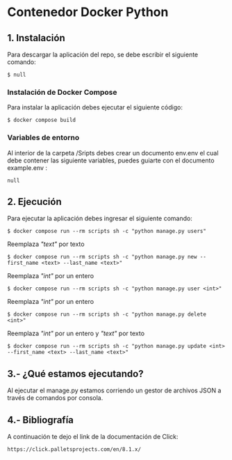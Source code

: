 # Contenedor Docker Python


## 1. Instalación

Para descargar la aplicación del repo, se debe escribir el siguiente comando:

```
$ null
```


### Instalación de Docker Compose

Para instalar la aplicación debes ejecutar el siguiente código:

```
$ docker compose build
```


### Variables de entorno

Al interior de la carpeta /Sripts debes crear un documento env.env el cual debe contener las siguiente variables, puedes guiarte con el documento example.env :

```
null
```


## 2. Ejecución

Para ejecutar la aplicación debes ingresar el siguiente comando:

```
$ docker compose run --rm scripts sh -c "python manage.py users"
```

Reemplaza *"text"* por texto
```
$ docker compose run --rm scripts sh -c "python manage.py new --first_name <text> --last_name <text>"
```

Reemplaza *"int"* por un entero
```
$ docker compose run --rm scripts sh -c "python manage.py user <int>"
```

Reemplaza *"int"* por un entero
```
$ docker compose run --rm scripts sh -c "python manage.py delete <int>"
```

Reemplaza *"int"* por un entero y *"text"* por texto
```
$ docker compose run --rm scripts sh -c "python manage.py update <int> --first_name <text> --last_name <text>"
```

## 3.- ¿Qué estamos ejecutando?

Al ejecutar el manage.py estamos corriendo un gestor de archivos JSON a través de comandos por consola.


## 4.- Bibliografía

A continuación te dejo el link de la documentación de Click:

```
https://click.palletsprojects.com/en/8.1.x/
```
